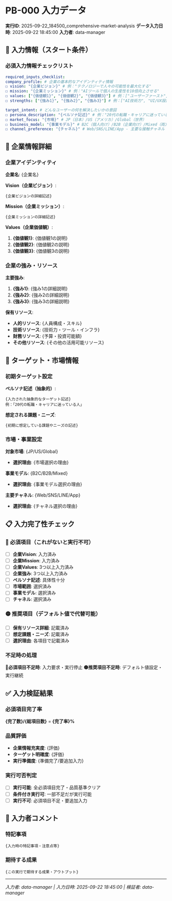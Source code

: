 # PB-000 入力データ

**実行ID**: 2025-09-22_184500_comprehensive-market-analysis
**データ入力日時**: 2025-09-22 18:45:00
**入力者**: data-manager

## 🎯 入力情報（スタート条件）

### 必須入力情報チェックリスト

```yaml
required_inputs_checklist:
company_profile: # 企業の基本的なアイデンティティ情報
☐ vision: "{企業ビジョン}" # 例："テクノロジーで人々の可能性を最大化する"
☐ mission: "{企業ミッション}" # 例："AIツールで個人の生産性を10倍向上させる"
☐ values: ["{価値観1}", "{価値観2}", "{価値観3}"] # 例：["ユーザーファースト", "継続的改善", "透明性"]
☐ strengths: ["{強み1}", "{強み2}", "{強み3}"] # 例：["AI技術力", "UI/UX設計力", "マーケティング力"]

target_intent: # どんなユーザーの何を解決したいかの意図
☐ persona_description: "{ペルソナ記述}" # 例："20代の転職・キャリアに迷っている人"
☐ market_focus: "{市場}" # JP（日本）/US（アメリカ）/Global（世界）
☐ business_model: "{事業モデル}" # B2C（個人向け）/B2B（企業向け）/Mixed（両方）
☐ channel_preference: "{チャネル}" # Web/SNS/LINE/App - 主要な接触チャネル
```

## 🏢 企業情報詳細

### 企業アイデンティティ

**企業名**: {企業名}

**Vision（企業ビジョン）**:
```
{企業ビジョンの詳細記述}
```

**Mission（企業ミッション）**:
```
{企業ミッションの詳細記述}
```

**Values（企業価値観）**:
1. **{価値観1}**: {価値観1の説明}
2. **{価値観2}**: {価値観2の説明}
3. **{価値観3}**: {価値観3の説明}

### 企業の強み・リソース

**主要強み**:
1. **{強み1}**: {強み1の詳細説明}
2. **{強み2}**: {強み2の詳細説明}
3. **{強み3}**: {強み3の詳細説明}

**保有リソース**:
- **人的リソース**: {人員構成・スキル}
- **技術リソース**: {技術力・ツール・インフラ}
- **財務リソース**: {予算・投資可能額}
- **その他リソース**: {その他の活用可能リソース}

## 🎯 ターゲット・市場情報

### 初期ターゲット設定

**ペルソナ記述（抽象的）**:
```
{入力された抽象的なターゲット記述}
例：「20代の転職・キャリアに迷っている人」
```

**想定される課題・ニーズ**:
```
{初期に想定している課題やニーズの記述}
```

### 市場・事業設定

**対象市場**: {JP/US/Global}
- **選択理由**: {市場選択の理由}

**事業モデル**: {B2C/B2B/Mixed}
- **選択理由**: {事業モデル選択の理由}

**主要チャネル**: {Web/SNS/LINE/App}
- **選択理由**: {チャネル選択の理由}

## 📋 入力完了性チェック

### 🔴 必須項目（これがないと実行不可）

- [ ] **企業Vision**: 入力済み
- [ ] **企業Mission**: 入力済み
- [ ] **企業Values**: 3つ以上入力済み
- [ ] **企業強み**: 3つ以上入力済み
- [ ] **ペルソナ記述**: 具体性十分
- [ ] **市場範囲**: 選択済み
- [ ] **事業モデル**: 選択済み
- [ ] **チャネル**: 選択済み

### 🟡 推奨項目（デフォルト値で代替可能）

- [ ] **保有リソース詳細**: 記載済み
- [ ] **想定課題・ニーズ**: 記載済み
- [ ] **選択理由**: 各項目で記載済み

### 不足時の処理

**🔴必須項目不足時**: 入力要求・実行停止
**🟡推奨項目不足時**: デフォルト値設定・実行継続

## ✅ 入力検証結果

### 必須項目完了率
**{完了数}/{総項目数}** = **{完了率}%**

### 品質評価
- **企業情報充実度**: {評価}
- **ターゲット明確度**: {評価}
- **実行準備度**: {準備完了/要追加入力}

### 実行可否判定
- [ ] **実行可能**: 全必須項目完了・品質基準クリア
- [ ] **条件付き実行可**: 一部不足だが実行可能
- [ ] **実行不可**: 必須項目不足・要追加入力

## 📝 入力者コメント

### 特記事項
```
{入力時の特記事項・注意点等}
```

### 期待する成果
```
{この実行で期待する成果・アウトプット}
```

---
*入力者: data-manager | 入力日時: 2025-09-22 18:45:00 | 検証者: data-manager*